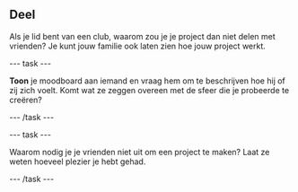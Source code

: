 ## Deel

Als je lid bent van een club, waarom zou je je project dan niet delen met vrienden? Je kunt jouw familie ook laten zien hoe jouw project werkt.

\--- task ---

**Toon** je moodboard aan iemand en vraag hem om te beschrijven hoe hij of zij zich voelt. Komt wat ze zeggen overeen met de sfeer die je probeerde te creëren?

\--- /task ---

\--- task ---

Waarom nodig je je vrienden niet uit om een project te maken? Laat ze weten hoeveel plezier je hebt gehad.

\--- /task ---
